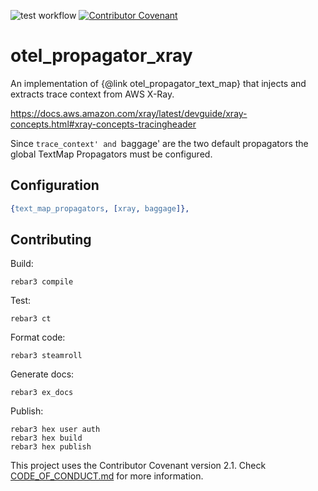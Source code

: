 ![test workflow](https://github.com/reachfh/logger_formatter_json/actions/workflows/test.yml/badge.svg)
[![Contributor Covenant](https://img.shields.io/badge/Contributor%20Covenant-2.1-4baaaa.svg)](CODE_OF_CONDUCT.md)

# otel_propagator_xray

An implementation of {@link otel_propagator_text_map} that injects and
extracts trace context from AWS X-Ray.

https://docs.aws.amazon.com/xray/latest/devguide/xray-concepts.html#xray-concepts-tracingheader

Since `trace_context' and `baggage' are the two default propagators the
global TextMap Propagators must be configured.

## Configuration

```erlang
{text_map_propagators, [xray, baggage]},
```

## Contributing

Build:

```console
rebar3 compile
```

Test:

```console
rebar3 ct
```

Format code:

```console
rebar3 steamroll
```

Generate docs:

```console
rebar3 ex_docs
```

Publish:

```console
rebar3 hex user auth
rebar3 hex build
rebar3 hex publish
```

This project uses the Contributor Covenant version 2.1. Check [CODE_OF_CONDUCT.md](/CODE_OF_CONDUCT.md) for more information.
